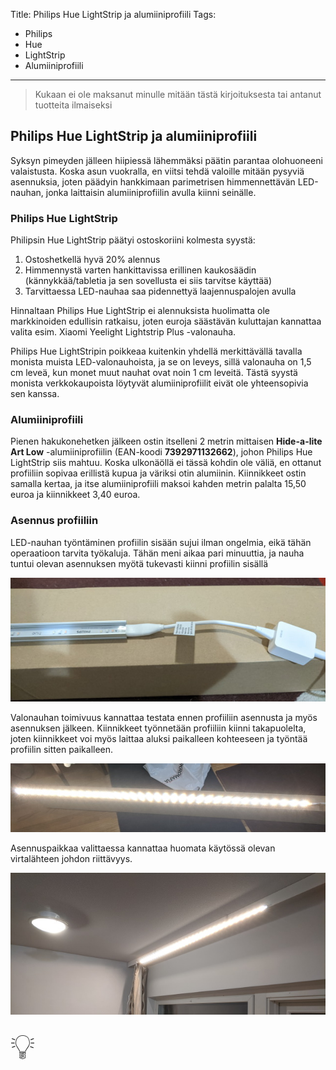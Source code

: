 Title: Philips Hue LightStrip ja alumiiniprofiili
Tags: 
  - Philips
  - Hue
  - LightStrip
  - Alumiiniprofiili
---
> Kukaan ei ole maksanut minulle mitään tästä kirjoituksesta tai antanut tuotteita ilmaiseksi

## Philips Hue LightStrip ja alumiiniprofiili

Syksyn pimeyden jälleen hiipiessä lähemmäksi päätin parantaa olohuoneeni valaistusta. Koska asun vuokralla, en viitsi tehdä valoille mitään pysyviä asennuksia, joten päädyin hankkimaan parimetrisen himmennettävän LED-nauhan, jonka laittaisin alumiiniprofiilin avulla kiinni seinälle.

### Philips Hue LightStrip

Philipsin Hue LightStrip päätyi ostoskoriini kolmesta syystä:
1. Ostoshetkellä hyvä 20% alennus
2. Himmennystä varten hankittavissa erillinen kaukosäädin (kännykkää/tabletia ja sen sovellusta ei siis tarvitse käyttää)
3. Tarvittaessa LED-nauhaa saa pidennettyä laajennuspalojen avulla

Hinnaltaan Philips Hue LightStrip ei alennuksista huolimatta ole markkinoiden edullisin ratkaisu, joten euroja säästävän kuluttajan kannattaa valita esim. Xiaomi Yeelight Lightstrip Plus -valonauha.

Philips Hue LightStripin poikkeaa kuitenkin yhdellä merkittävällä tavalla monista muista LED-valonauhoista, ja se on leveys, sillä valonauha on 1,5 cm leveä, kun monet muut nauhat ovat noin 1 cm leveitä. Tästä syystä monista verkkokaupoista löytyvät alumiiniprofiilit eivät ole yhteensopivia sen kanssa.

### Alumiiniprofiili

Pienen hakukonehetken jälkeen ostin itselleni 2 metrin mittaisen **Hide-a-lite Art Low** -alumiiniprofiilin (EAN-koodi **7392971132662**), johon Philips Hue LightStrip siis mahtuu. Koska ulkonäöllä ei tässä kohdin ole väliä, en ottanut profiiliin sopivaa erillistä kupua ja väriksi otin alumiinin. Kiinnikkeet ostin samalla kertaa, ja itse alumiiniprofiili maksoi kahden metrin palalta 15,50 euroa ja kiinnikkeet 3,40 euroa.

### Asennus profiiliin

LED-nauhan työntäminen profiilin sisään sujui ilman ongelmia, eikä tähän operaatioon tarvita työkaluja. Tähän meni aikaa pari minuuttia, ja nauha tuntui olevan asennuksen myötä tukevasti kiinni profiilin sisällä

![Valonauha asennus](../images/valonauha_asennus.jpg)

Valonauhan toimivuus kannattaa testata ennen profiiliin asennusta ja myös asennuksen jälkeen. Kiinnikkeet työnnetään profiiliin kiinni takapuolelta, joten kiinnikkeet voi myös laittaa aluksi paikalleen kohteeseen ja työntää profiilin sitten paikalleen.

![Valonauha päällä](../images/valonauha_loisto.jpg)

Asennuspaikkaa valittaessa kannattaa huomata käytössä olevan virtalähteen johdon riittävyys. 

![Valonauha asennettuna](../images/valonauha_asennettu.jpg)

<span style="font-size:4em;">💡</span>